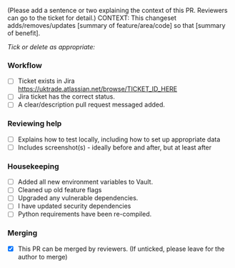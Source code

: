 (Please add a sentence or two explaining the context of this PR. Reviewers can go to the ticket for detail.)
CONTEXT: This changeset adds/removes/updates [summary of feature/area/code] so that [summary of benefit].

_Tick or delete as appropriate:_

### Workflow

- [ ] Ticket exists in Jira https://uktrade.atlassian.net/browse/TICKET_ID_HERE
- [ ] Jira ticket has the correct status.
- [ ] A clear/description pull request messaged added.

### Reviewing help

- [ ] Explains how to test locally, including how to set up appropriate data
- [ ] Includes screenshot(s) - ideally before and after, but at least after

### Housekeeping

- [ ] Added all new environment variables to Vault.
- [ ] Cleaned up old feature flags
- [ ] Upgraded any vulnerable dependencies.
- [ ] I have updated security dependencies
- [ ] Python requirements have been re-compiled.

### Merging

- [x] This PR can be merged by reviewers. (If unticked, please leave for the author to merge)
